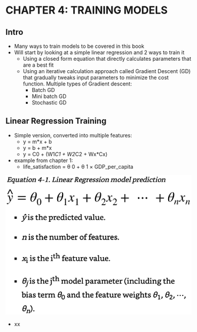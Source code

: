 # CHAPTER 4: TRAINING MODELS

## Intro
- Many ways to train models to be covered in this book
- Will start by looking at a simple linear regression and 2 ways to train it
  - Using a closed form equation that directly calculates parameters that are a best fit
  - Using an iterative calculation approach called Gradient Descent (GD) that gradually tweaks input parameters to minimize the cost function.  Multiple types of Gradient descent:
    - Batch GD
    - Mini batch GD
    - Stochastic GD

## Linear Regression Training
- Simple version, converted into multiple features: 
  - y = m*x + b
  - y = b + m*x
  - y = C0 + (W1*C1 + W2*C2 + Wx*Cx)
- example from chapter 1:
  - life_satisfaction = θ 0 + θ 1 × GDP_per_capita  

![](https://raw.githubusercontent.com/BrianLeip/Hands_On_Machine_Learning/e54ecd884a0bb716ad40ce02ac55dfbceb8133a9/04-Training%20Models/Eq%204.1%20Linear%20Regression%20Formula.png "Linear Regression Formula")
- xx
